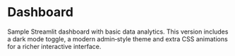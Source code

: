 # Dashboard

Sample Streamlit dashboard with basic data analytics. This version includes a
dark mode toggle, a modern admin‑style theme and extra CSS animations for a richer
interactive interface.
